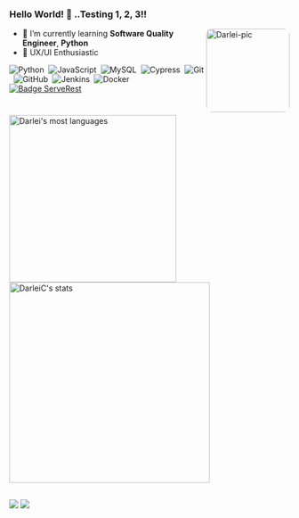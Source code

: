 ### Hello World! 👋 ..Testing 1, 2, 3!!
<img align="right" alt="Darlei-pic" height="150" style="border-radius:10px;" src="https://cdn.discordapp.com/attachments/959133673939140609/962091611779633232/2642257.png">

- 🌱 I’m currently learning **Software Quality Engineer**, **Python**
- 🦄 UX/UI Enthusiastic

<!--
**DarleiC/DarleiC** is a ✨ _special_ ✨ repository because its `README.md` (this file) appears on your GitHub profile.

Here are some ideas to get you started:

- 🔭 I’m currently working on ...
- 🌱 I’m currently learning ...
- 👯 I’m looking to collaborate on ...
- 🤔 I’m looking for help with ...
- 💬 Ask me about ...
- 📫 How to reach me: ...
- 😄 Pronouns: ...
- ⚡ Fun fact: ...
-->

![Python](https://img.shields.io/badge/-Python-05122A?style=for-the-badge&logo=Python)&nbsp;
![JavaScript](https://img.shields.io/badge/-JavaScript-05122A?style=for-the-badge&logo=javascript)&nbsp;
![MySQL](https://img.shields.io/badge/-MySQL-05122A?style=for-the-badge&logo=MySQL)&nbsp;
![Cypress](https://img.shields.io/badge/-Cypress-05122A?style=for-the-badge&logo=Cypress)&nbsp;
![Git](https://img.shields.io/badge/-Git-05122A?style=for-the-badge&logo=git)&nbsp;
![GitHub](https://img.shields.io/badge/-GitHub-05122A?style=for-the-badge&logo=github)&nbsp;
![Jenkins](https://img.shields.io/badge/-Jenkins-05122A?style=for-the-badge&logo=Jenkins)&nbsp;
![Docker](https://img.shields.io/badge/-Docker-05122A?style=for-the-badge&logo=Docker)&nbsp;
[![Badge ServeRest](https://img.shields.io/badge/API-ServeRest-green)](https://github.com/ServeRest/ServeRest/)

#

<p align="left">
<a href="https://github.com/DarleiC">
<img width="300em" src="https://github-readme-stats.vercel.app/api/top-langs/?username=DarleiC&layout=compact&theme=vision-friendly-dark" alt="Darlei's most languages"/>
<img width="360em" src="https://github-readme-stats.vercel.app/api?username=DarleiC&show_icons=true&theme=vision-friendly-dark" alt="DarleiC's stats"/>
</p>
  
 ##
  
<a href="https://www.linkedin.com/in/darlei-castro-3763a0163/" target="_blank"><img src="https://img.shields.io/badge/-LinkedIn-%230077B5?style=for-the-badge&logo=linkedin&logoColor=white" target="_blank"></a>
<a href="https://twitter.com/Standby_87" target="_blank"><img src="https://img.shields.io/badge/-Twitter-%230077B5?style=for-the-badge&logo=Twitter&logoColor=white" target="_blank"></a>
